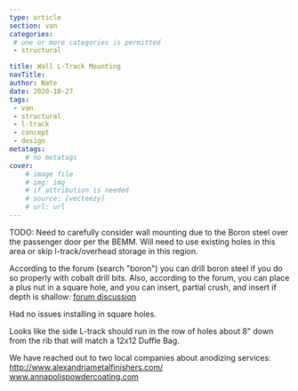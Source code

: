 ```yaml
---
type: article
section: van
categories: 
 # one or more categories is permitted
 - structural

title: Wall L-Track Mounting
navTitle:
author: Nate
date: 2020-10-27
tags:
 - van
 - structural
 - l-track
 - concept
 - design
metatags:
	# no metatags
cover: 
	# image file
	# img: img
	# if attribution is needed
	# source: [vecteezy]
	# url: url
---
```



TODO: Need to carefully consider wall mounting due to the Boron steel over the passenger door per the BEMM.  Will need to use existing holes in this area or skip l-track/overhead storage in this region.

According to the forum (search "boron") you can drill boron steel if you do so properly with cobalt drill bits.  Also, according to the forum, you can place a plus nut in a square hole, and you can insert, partial crush, and insert if depth is shallow: [forum discussion](https://www.fordtransitusaforum.com/threads/several-plusnut-questions-different-size-holes.67194/)

Had no issues installing in square holes.

Looks like the side L-track should run in the row of holes about 8" down from the rib that will match a 12x12 Duffle Bag.

We have reached out to two local companies about anodizing services:
http://www.alexandriametalfinishers.com/
www.annapolispowdercoating.com